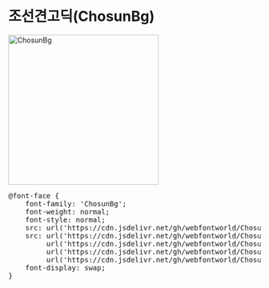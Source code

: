 # 조선견고딕(ChosunBg)

<a href="https://wess.tistory.com" target="_blank">
    <img src="https://webfontworld.github.io/ChosunBg/ChosunBg.jpg" alt="ChosunBg" style="width:300px">
</a>
<pre>
@font-face {
    font-family: 'ChosunBg';
    font-weight: normal;
    font-style: normal;
    src: url('https://cdn.jsdelivr.net/gh/webfontworld/ChosunBg/ChosunBg.eot');
    src: url('https://cdn.jsdelivr.net/gh/webfontworld/ChosunBg/ChosunBg.eot?#iefix') format('embedded-opentype'),
         url('https://cdn.jsdelivr.net/gh/webfontworld/ChosunBg/ChosunBg.woff2') format('woff2'),
         url('https://cdn.jsdelivr.net/gh/webfontworld/ChosunBg/ChosunBg.woff') format('woff'),
         url('https://cdn.jsdelivr.net/gh/webfontworld/ChosunBg/ChosunBg.ttf') format("truetype");
    font-display: swap;
}
</pre>
